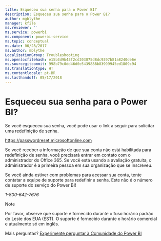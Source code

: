 ```yaml
---
title: Esqueceu sua senha para o Power BI?
description: Esqueceu sua senha para o Power BI?
author: mgblythe
manager: kfile
ms.reviewer: ''
ms.service: powerbi
ms.component: powerbi-service
ms.topic: conceptual
ms.date: 06/28/2017
ms.author: mblythe
LocalizationGroup: Troubleshooting
ms.openlocfilehash: e15b3d9b43f2cd203075d8dc9397b81a8240de6e
ms.sourcegitcommit: 998b79c0dd46d0e5439888b83999945ed1809c94
ms.translationtype: HT
ms.contentlocale: pt-BR
ms.lasthandoff: 05/17/2018
---
```

# <a name="forgot-your-password-for-power-bi"></a>Esqueceu sua senha para o Power BI?
Se você esqueceu sua senha, você pode usar o link a seguir para solicitar uma redefinição de senha.

<https://passwordreset.microsoftonline.com>

Se você receber a informação de que sua conta não está habilitada para redefinição de senha, você precisará entrar em contato com o administrador do Office 365. Se você está usando a avaliação gratuita, o administrador é a primeira pessoa em sua organização que se inscreveu.

Se você ainda estiver com problemas para acessar sua conta, tente contatar a equipe de suporte para redefinir a senha. Este não é o número de suporte do serviço do Power BI!

*1-800-642-7676*

> [!NOTE]
> Por favor, observe que suporte é fornecido durante o fuso horário padrão do Leste dos EUA (EST). O suporte é fornecido durante o horário comercial e atualmente só em inglês.
> 
> 

Mais perguntas? [Experimente perguntar à Comunidade do Power BI](http://community.powerbi.com/)


